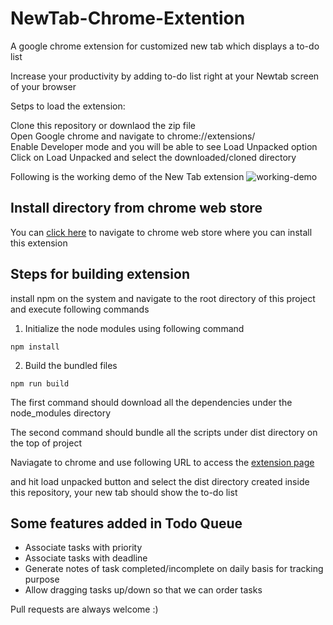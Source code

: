 # NewTab-Chrome-Extention
A google chrome extension for customized new tab which displays a to-do list

Increase your productivity by adding to-do list right at your Newtab screen of your browser

Setps to load the extension:

Clone this repository or downlaod the zip file  
Open Google chrome and navigate to chrome://extensions/  
Enable Developer mode and you will be able to see Load Unpacked option  
Click on Load Unpacked and select the downloaded/cloned directory  

Following is the working demo of the New Tab extension
![working-demo](https://github.com/rohan-97/NewTab-Chrome-Extention/blob/master/to_do_list.gif)

## Install directory from chrome web store

You can [click here](https://chrome.google.com/webstore/detail/todo-tracker/janilffnfjijnlakfjpaopbpadomhboh) to navigate to chrome web store where you can install this extension

## Steps for building extension

install npm on the system and navigate to the root directory of this project and execute following commands


1. Initialize the node modules using following command
```
npm install
```

2. Build the bundled files
```
npm run build
```

The first command should download all the dependencies under the node_modules directory

The second command should bundle all the scripts under dist directory on the top of project  

Naviagate to chrome and use following URL to access the [extension page](chrome://extensions)  

and hit load unpacked button and select the dist directory created inside this repository, your new tab should show the to-do list


## Some features added in Todo Queue
 - Associate tasks with priority
 - Associate tasks with deadline
 - Generate notes of task completed/incomplete on daily basis for tracking purpose
 - Allow dragging tasks up/down so that we can order tasks

Pull requests are always welcome :)

